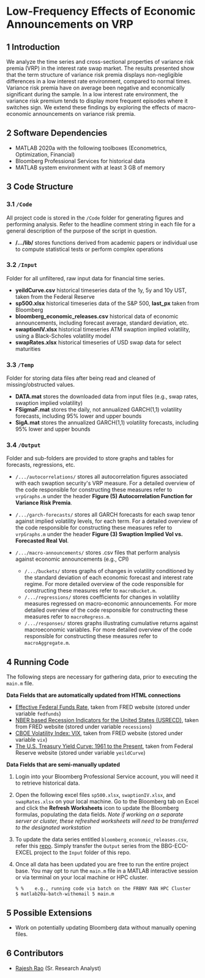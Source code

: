 # Low-Frequency Effects of Economic Announcements on VRP

## 1	Introduction
We analyze the time series and cross-sectional properties of variance risk premia (VRP) in the interest rate swap market. The results presented show that the term structure of variance risk premia displays non-negligible differences in a low interest rate environment, compared to normal times. Variance risk premia have on average been negative and economically significant during the sample. In a low interest rate environment, the variance risk premium tends to display more frequent episodes where it switches sign. We extend these findings by exploring the effects of macro-economic announcements on variance risk premia. 

## 2	Software Dependencies
*	MATLAB 2020a with the following toolboxes (Econometrics, Optimization, Financial)
*	Bloomberg Professional Services for historical data
*	MATLAB system environment with at least 3 GB of memory

## 3	Code Structure

### 3.1 	`/Code`
All project code is stored in the `/Code` folder for generating figures and performing analysis. Refer to the headline comment string in each file for a general description of the purpose of the script in question. 
- **/.../lib/** stores functions derived from academic papers or individual use to compute statistical tests or perform complex operations 

### 3.2 	`/Input`
Folder for all unfiltered, raw input data for financial time series. 

- **yeildCurve.csv** historical timeseries data of the 1y, 5y and 10y UST, taken from the Federal Reserve
- **sp500.xlsx** historical timeseries data of the S&P 500, **last_px** taken from Bloomberg
- **bloomberg_economic_releases.csv** historical data of economic announcements, including forecast average, standard deviation, etc.
- **swaptionIV.xlsx** historical timeseries ATM swaption implied volatility, using a Black-Scholes volatility model  
- **swapRates.xlsx** historical timeseries of USD swap data for select maturities 

### 3.3 	`/Temp`
Folder for storing data files after being read and cleaned of missing/obstructed values.

- **DATA.mat** stores the downloaded data from input files (e.g., swap rates, swaption implied volatility)
- **FSigmaF.mat** stores the daily, not annualized GARCH(1,1) volatility forecasts, including 95% lower and upper bounds 
- **SigA.mat** stores the annualized GARCH(1,1) volatility forecasts, including 95% lower and upper bounds 

### 3.4 	`/Output`
Folder and sub-folders are provided to store graphs and tables for forecasts, regressions, etc.  
- `/.../autocorrelations/` stores all autocorrelation figures associated with each swaption security's VRP measure. For a detailed overview of the code responsible for constructing these measures refer to `vrpGraphs.m` under the header **Figure (5) Autocorrelation Function for Variance Risk Premia**.

- `/.../garch-forecasts/` stores all GARCH forecasts for each swap tenor against implied volatility levels, for each term. For a detailed overview of the code responsible for constructing these measures refer to `vrpGraphs.m` under the header **Figure (3) Swaption Implied Vol vs. Forecasted Real Vol**.

- `/.../macro-announcements/` stores .csv files that perform analysis against economic announcements (e.g., CPI) 
  - `/.../buckets/` stores graphs of changes in volatility conditioned by the standard deviation of each economic forecast and interest rate regime. For more detailed overview of the code responsible for constructing these measures refer to `macroBucket.m`. 
  - `/.../regressions/` stores coefficients for changes in volatility measures regressed on macro-economic announcements. For more detailed overview of the code responsible for constructing these measures refer to `macroRegress.m`.   
  - `/.../responses/` stores graphs illustrating cumulative returns against macroeconomic variables. For more detailed overview of the code responsible for constructing these measures refer to `macroAggregate.m`.   

## 4	Running Code
The following steps are necessary for gathering data, prior to executing the `main.m` file.

**Data Fields that are automatically updated from HTML connections**
* [Effective Federal Funds Rate](https://fred.stlouisfed.org/series/FEDFUNDS), taken from FRED website (stored under variable `fedfunds`)
* [NBER based Recession Indicators for the United States (USRECD)](https://fred.stlouisfed.org/series/USRECD), taken from FRED website (stored under variable `recessions`)
* [CBOE Volatility Index: VIX](https://fred.stlouisfed.org/series/VIXCLS), taken from FRED website (stored under variable `vix`)
* [The U.S. Treasury Yield Curve: 1961 to the Present](https://www.federalreserve.gov/pubs/feds/2006/200628/200628abs.html), taken from Federal Reserve website (stored under variable `yeildCurve`)

**Data Fields that are semi-manually updated**
1.	Login into your Bloomberg Professional Service account, you will need it to retrieve historical data. 
2.	Open the following excel files `sp500.xlsx`, `swaptionIV.xlsx`, and `swapRates.xlsx` on your local machine. Go to the Bloomberg tab on Excel and click the **Refresh Worksheets** icon to update the Bloomberg formulas, populating the data fields. *Note if working on a separate server or cluster, these refreshed worksheets will need to be transferred to the designated workstation*
3.	To update the data series entitled `bloomberg_economic_releases.csv`, refer this [repo](https://github.com/raj-rao-rr/BBG-ECO-EXCEL). Simply transfer the `Output` series from the BBG-ECO-EXCEL project to the `Input` folder of this repo. 
4. Once all data has been updated you are free to run the entire project base. You may opt to run the `main.m` file in a MATLAB interactive session or via terminal on your local machine or HPC cluster.

    ```
    % %    e.g., running code via batch on the FRBNY RAN HPC Cluster
    $ matlab20a-batch-withemail 5 main.m 
    ```
    
## 5	Possible Extensions
* Work on potentially updating Bloomberg data without manually opening files.  

## 6	Contributors
* [Rajesh Rao](https://github.com/raj-rao-rr) (Sr. Research Analyst)
